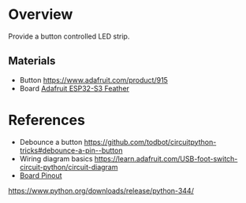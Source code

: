 # Overview

Provide a button controlled LED strip.

## Materials

* Button https://www.adafruit.com/product/915
* Board  [Adafruit ESP32-S3 Feather](https://learn.adafruit.com/adafruit-esp32-s3-feather)

# References

* Debounce a button https://github.com/todbot/circuitpython-tricks#debounce-a-pin--button
* Wiring diagram basics https://learn.adafruit.com/USB-foot-switch-circuit-python/circuit-diagram
* [Board Pinout](https://github.com/adafruit/Adafruit-Feather-ESP32-S3-PCB/blob/main/Adafruit%20Feather%20ESP32-S3%20Pinout.pdf)

https://www.python.org/downloads/release/python-344/
